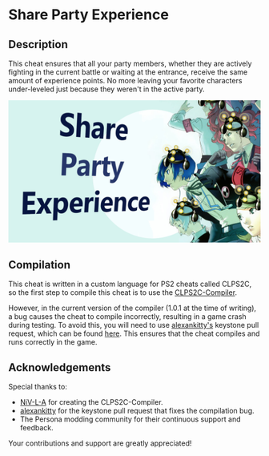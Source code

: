 # Share Party Experience
## Description
This cheat ensures that all your party members, whether they are actively fighting in the current battle or waiting at the entrance, receive the same amount of experience points. No more leaving your favorite characters under-leveled just because they weren't in the active party.

![](Share%20Party%20Experience/preview.png)

## Compilation
This cheat is written in a custom language for PS2 cheats called CLPS2C, so the first step to compile this cheat is to use the [CLPS2C-Compiler](https://github.com/NiV-L-A/CLPS2C-Compiler/tree/master).

However, in the current version of the compiler (1.0.1 at the time of writing), a bug causes the cheat to compile incorrectly, resulting in a game crash during testing. To avoid this, you will need to use [alexankitty's](https://github.com/alexankitty) keystone pull request, which can be found [here](https://github.com/alexankitty/keystone). This ensures that the cheat compiles and runs correctly in the game.

## Acknowledgements
Special thanks to:

- [NiV-L-A](https://github.com/NiV-L-A) for creating the CLPS2C-Compiler.
- [alexankitty](https://github.com/alexankitty) for the keystone pull request that fixes the compilation bug.
- The Persona modding community for their continuous support and feedback.

Your contributions and support are greatly appreciated!